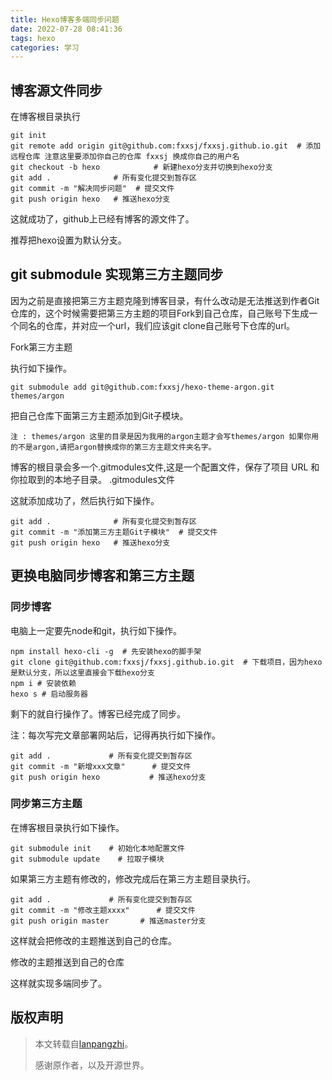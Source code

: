```yaml
---
title: Hexo博客多端同步问题
date: 2022-07-28 08:41:36
tags: hexo
categories: 学习
---
```

## 博客源文件同步

在博客根目录执行

    git init
    git remote add origin git@github.com:fxxsj/fxxsj.github.io.git  # 添加远程仓库 注意这里要添加你自己的仓库 fxxsj 换成你自己的用户名
    git checkout -b hexo            # 新建hexo分支并切换到hexo分支
    git add .              # 所有变化提交到暂存区
    git commit -m "解决同步问题"  # 提交文件
    git push origin hexo   # 推送hexo分支

这就成功了，github上已经有博客的源文件了。

推荐把hexo设置为默认分支。

## git submodule 实现第三方主题同步

因为之前是直接把第三方主题克隆到博客目录，有什么改动是无法推送到作者Git仓库的，这个时候需要把第三方主题的项目Fork到自己仓库，自己账号下生成一个同名的仓库，并对应一个url，我们应该git clone自己账号下仓库的url。

Fork第三方主题

执行如下操作。

    git submodule add git@github.com:fxxsj/hexo-theme-argon.git themes/argon

把自己仓库下面第三方主题添加到Git子模块。

`
注 : themes/argon 这里的目录是因为我用的argon主题才会写themes/argon 如果你用的不是argon,请把argon替换成你的第三方主题文件夹名字。
`

博客的根目录会多一个.gitmodules文件,这是一个配置文件，保存了项目 URL 和你拉取到的本地子目录。
.gitmodules文件

这就添加成功了，然后执行如下操作。

    git add .              # 所有变化提交到暂存区
    git commit -m "添加第三方主题Git子模块"  # 提交文件
    git push origin hexo   # 推送hexo分支

## 更换电脑同步博客和第三方主题

### 同步博客
电脑上一定要先node和git，执行如下操作。

    npm install hexo-cli -g  # 先安装hexo的脚手架
    git clone git@github.com:fxxsj/fxxsj.github.io.git  # 下载项目，因为hexo 是默认分支，所以这里直接会下载hexo分支
    npm i # 安装依赖
    hexo s # 启动服务器

剩下的就自行操作了。博客已经完成了同步。

注：每次写完文章部署网站后，记得再执行如下操作。

    git add .             # 所有变化提交到暂存区
    git commit -m "新增xxx文章"      # 提交文件
    git push origin hexo           # 推送hexo分支

### 同步第三方主题

在博客根目录执行如下操作。

    git submodule init    # 初始化本地配置文件
    git submodule update    # 拉取子模块

如果第三方主题有修改的，修改完成后在第三方主题目录执行。

    git add .             # 所有变化提交到暂存区
    git commit -m "修改主题xxxx"      # 提交文件
    git push origin master       # 推送master分支

这样就会把修改的主题推送到自己的仓库。

修改的主题推送到自己的仓库

这样就实现多端同步了。

## 版权声明

>本文转载自[lanpangzhi](https://segmentfault.com/a/1190000019459014)。
>
> 感谢原作者，以及开源世界。